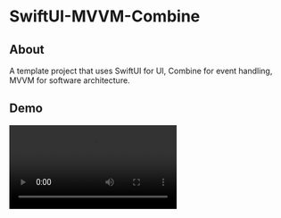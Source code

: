 # SwiftUI-MVVM-Combine
## About
A template project that uses SwiftUI for UI, Combine for event handling, MVVM for software architecture.
## Demo
![](SwiftUI-MVVM-Combine/Demo/Demo.mp4)
